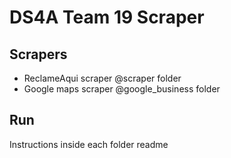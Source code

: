 # DS4A Team 19 Scraper

## Scrapers

* ReclameAqui scraper @scraper folder
* Google maps scraper @google_business folder

## Run

Instructions inside each folder readme
